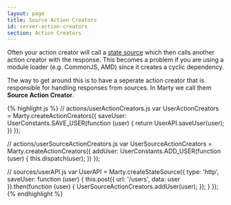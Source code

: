 ```yaml
---
layout: page
title: Source Action Creators
id: server-action-creators
section: Action Creators
---
```


Often your action creator will call a [state source](/guides/state-source/index.html) which then calls another action creator with the response. This becomes a problem if you are using a module loader (e.g. CommonJS, AMD) since it creates a cyclic dependency.

The way to get around this is to have a seperate action creator that is responsible for handling responses from sources. In Marty we call them **Source Action Creator**.

{% highlight js %}
// actions/userActionCreators.js
var UserActionCreators = Marty.createActionCreators({
  saveUser: UserConstants.SAVE_USER(function (user) {
    return UserAPI.saveUser(user);
  })
});

// actions/userSourceActionCreators.js
var UserSourceActionCreators = Marty.createActionCreators({
  addUser: UserConstants.ADD_USER(function (user) {
    this.dispatch(user);
  })
});

// sources/userAPI.js
var UserAPI = Marty.createStateSource({
  type: 'http',
  saveUser: function (user) {
    this.post({ url: '/users', data: user }).then(function (user) {
      UserSourceActionCreators.addUser(user);
    });
  }
});
{% endhighlight %}
